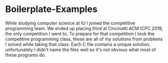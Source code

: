 # Boilerplate-Examples
While studying computer science at IU I joined the competitive programming team. We ended up placing third at Cincinatti ACM ICPC 2018, the only competition I went to.
To prepare for that competition I took the competitive programming class, these are all of my solutions from problems I solved while taking that class. Each C file contains a unique solution, unfortunately I didn't name the files well so it's not obvious what most of these programs do.

